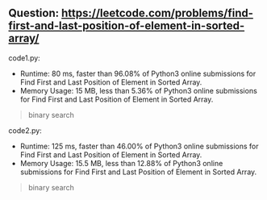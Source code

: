 ## Question: https://leetcode.com/problems/find-first-and-last-position-of-element-in-sorted-array/

code1.py:
* Runtime: 80 ms, faster than 96.08% of Python3 online submissions for Find First and Last Position of Element in Sorted Array.
* Memory Usage: 15 MB, less than 5.36% of Python3 online submissions for Find First and Last Position of Element in Sorted Array.
> binary search

code2.py:
* Runtime: 125 ms, faster than 46.00% of Python3 online submissions for Find First and Last Position of Element in Sorted Array.
* Memory Usage: 15.5 MB, less than 12.88% of Python3 online submissions for Find First and Last Position of Element in Sorted Array.
> binary search